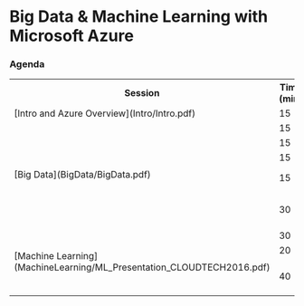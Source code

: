 <html lang="en">
   <head>
      <meta charset="utf-8">
      <meta http-equiv="X-UA-Compatible" content="IE=edge">
      <meta name="viewport" content="width=device-width, initial-scale=1">
      <title>Microsoft Innovation Center Torino: CloudTech'16</title>
	  <link rel="stylesheet" href="style.css">
   </head>
   <body id="home">
      <div class="container">
         <div class="jumbotron">
            <h1>Big Data & Machine Learning with Microsoft Azure</h1>
         </div>
         <div class="panel panel-default">
            <div class="panel-heading">
               <h3 class="panel-title">Agenda</h3>
            </div>
            <div class="panel-body">
               <table class="table table-bordered table-hover">
                  <col>
                  <col>
                  <col>
				  <col>
                  <tr>
                     <th>Session</th>
                     <th>Time (min)</th>
                     <th>Activity</th>
					 <th>Speaker</th>
                  </tr>
                  <tr>
                     <td>[Intro and Azure Overview](Intro/Intro.pdf)</td>
                     <td>15</td>
                     <td>Intro</td>
					 <td rowspan=6>[Francesco Scullino](http://www.ismb.it/francesco.scullino "Francesco Scullino")</td>
                  </tr>
                  <tr>
                     <td rowspan=5>[Big Data](BigData/BigData.pdf)</td>
                     <td>15</td>
                     <td>Big Data overview</td>
                  </tr>
				  <tr>
                     <td>15</td>
                     <td>Hadoop</td>
                  </tr>
				  <tr>
                     <td>15</td>
                     <td>Azure HDInsight</td>
                  </tr>
                  <tr>
                     <td>15</td>
                     <td>[Demo: MapReduce with Java and Hive/Pig](BigData/Demo)</td>
                  </tr>
				  <tr>
					 <td>30</td>
                     <td>[Hands on Lab](BigData/HOL/HOL-HDIBatchAnalysisAndPowerBI.md)</td>
                  </tr>
                  <tr>
                     <td rowspan=3>[Machine Learning](MachineLearning/ML_Presentation_CLOUDTECH2016.pdf)</td>
                     <td>30</td>
                     <td>Intro</td>
					 <td rowspan=3>[Claudio Rossi](http://www.ismb.it/claudio.rossi "Claudio Rossi")</td>
                  </tr>
                  <tr>
					 <td>20</td>
                     <td>Examples (1 - 2)</td>
                  </tr>
				  <tr>
					 <td>40</td>
                     <td>[Hands on Lab](MachineLearning/HOL/machine-learning-create-experiment.md)</td>
                  </tr>
               </table>
            </div>
         </div>
      </div>
   </body>
</html>
